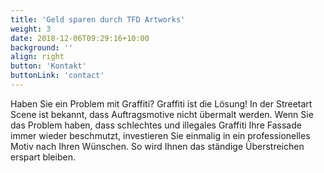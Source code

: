 ```yaml
---
title: 'Geld sparen durch TFD Artworks'
weight: 3
date: 2018-12-06T09:29:16+10:00
background: ''
align: right
button: 'Kontakt'
buttonLink: 'contact'
---
```

Haben Sie ein Problem mit Graffiti? Graffiti ist die Lösung!
In der Streetart Scene ist bekannt, dass Auftragsmotive nicht übermalt werden. Wenn Sie das Problem haben, dass schlechtes und illegales Graffiti Ihre Fassade immer wieder beschmutzt, investieren Sie einmalig in ein professionelles Motiv nach Ihren Wünschen. So wird Ihnen das ständige Überstreichen erspart bleiben.
